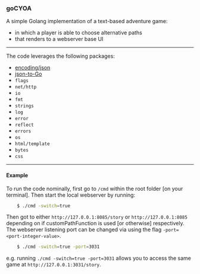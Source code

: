 ### goCYOA

A simple Golang implementation of a text-based adventure game:

* in which a player is able to choose alternative paths
* that renders to a webserver base UI

***

The code leverages the following packages:

* [encoding/json](https://golang.org/pkg/encoding/json/)
* [json-to-Go](https://mholt.github.io/json-to-go/)
* `flags`
* `net/http`
* `io`
* `fmt`
* `strings`
* `log`
* `error`
* `reflect`
* `errors`
* `os`
* `html/template`
* `bytes`
* `css`

***

#### Example
To run the code nominally, first go to `/cmd` within the root folder [on your terminal]. Then start the local webserver by running:
```bash
    $ ./cmd -switch=true
```
Then got to either `http://127.0.0.1:8085/story` or `http://127.0.0.1:8085` depending on if customPathFunction is used [or otherwise] respectively. The webserver listening port can be changed via using the flag `-port=<port-integer-value>`.
```bash
    $ ./cmd -switch=true -port=3031
```
e.g. running `./cmd -switch=true -port=3031` allows you to access the same game at `http://127.0.0.1:3031/story`.